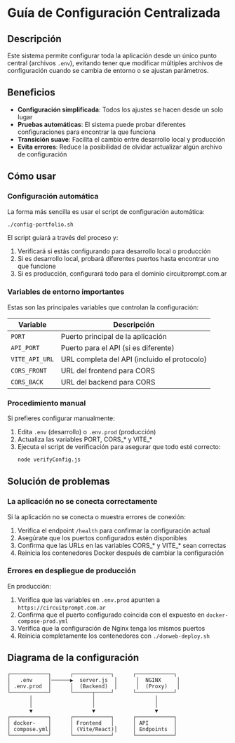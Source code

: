 # Guía de Configuración Centralizada

## Descripción

Este sistema permite configurar toda la aplicación desde un único punto central (archivos `.env`), evitando tener que modificar múltiples archivos de configuración cuando se cambia de entorno o se ajustan parámetros.

## Beneficios

- **Configuración simplificada**: Todos los ajustes se hacen desde un solo lugar
- **Pruebas automáticas**: El sistema puede probar diferentes configuraciones para encontrar la que funciona
- **Transición suave**: Facilita el cambio entre desarrollo local y producción
- **Evita errores**: Reduce la posibilidad de olvidar actualizar algún archivo de configuración

## Cómo usar

### Configuración automática

La forma más sencilla es usar el script de configuración automática:

```bash
./config-portfolio.sh
```

El script guiará a través del proceso y:
1. Verificará si estás configurando para desarrollo local o producción
2. Si es desarrollo local, probará diferentes puertos hasta encontrar uno que funcione
3. Si es producción, configurará todo para el dominio circuitprompt.com.ar

### Variables de entorno importantes

Estas son las principales variables que controlan la configuración:

| Variable | Descripción |
|----------|-------------|
| `PORT` | Puerto principal de la aplicación |
| `API_PORT` | Puerto para el API (si es diferente) |
| `VITE_API_URL` | URL completa del API (incluido el protocolo) |
| `CORS_FRONT` | URL del frontend para CORS |
| `CORS_BACK` | URL del backend para CORS |

### Procedimiento manual

Si prefieres configurar manualmente:

1. Edita `.env` (desarrollo) o `.env.prod` (producción)
2. Actualiza las variables PORT, CORS_* y VITE_*
3. Ejecuta el script de verificación para asegurar que todo esté correcto:
   ```bash
   node verifyConfig.js
   ```

## Solución de problemas

### La aplicación no se conecta correctamente

Si la aplicación no se conecta o muestra errores de conexión:

1. Verifica el endpoint `/health` para confirmar la configuración actual
2. Asegúrate que los puertos configurados estén disponibles
3. Confirma que las URLs en las variables CORS_* y VITE_* sean correctas
4. Reinicia los contenedores Docker después de cambiar la configuración

### Errores en despliegue de producción

En producción:

1. Verifica que las variables en `.env.prod` apunten a `https://circuitprompt.com.ar`
2. Confirma que el puerto configurado coincida con el expuesto en `docker-compose-prod.yml`
3. Verifica que la configuración de Nginx tenga los mismos puertos
4. Reinicia completamente los contenedores con `./donweb-deploy.sh`

## Diagrama de la configuración

```
┌────────────┐      ┌────────────┐      ┌────────────┐
│   .env     │──────▶  server.js  │      │  NGINX     │
│ .env.prod  │      │  (Backend)  │      │  (Proxy)   │
└────────────┘      └──────┬─────┘      └────────────┘
       │                   │                   │
       │                   │                   │
       ▼                   ▼                   ▼
┌────────────┐      ┌────────────┐      ┌────────────┐
│ docker-    │      │ Frontend   │      │ API        │
│ compose.yml│      │ (Vite/React)│     │ Endpoints  │
└────────────┘      └────────────┘      └────────────┘
``` 
